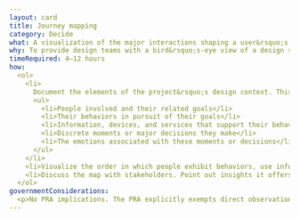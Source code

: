```yaml
---
layout: card
title: Journey mapping
category: Decide
what: A visualization of the major interactions shaping a user&rsquo;s experience of a product or service.
why: To provide design teams with a bird&rsquo;s-eye view of a design system, helping them see the order, complexity, successes, pain points, and interactions that make up a user&rsquo;s experience.
timeRequired: 4–12 hours
how:
  <ol>
    <li>
      Document the elements of the project&rsquo;s design context. This includes&#58;
      <ul>
        <li>People involved and their related goals</li>
        <li>Their behaviors in pursuit of their goals</li>
        <li>Information, devices, and services that support their behaviors</li>
        <li>Discrete moments or major decisions they make</li>
        <li>The emotions associated with these moments or decisions</li>
      </ul>
    </li>
    <li>Visualize the order in which people exhibit behaviors, use information, make decisions, and feel emotions. Group elements into a table of &ldquo;phases&rdquo; related to the personal narrative of each <a href="/personas">persona</a>. Identify where personas share contextual components.</li>
    <li>Discuss the map with stakeholders. Point out insights it offers. Use these insights to establish <a href="/design-principles">design principles</a>. Think about how to collapse or accelerate a customer&rsquo;s journey through the various phases. Incorporate this information into the project&rsquo;s scope.</li>
  </ol>
governmentConsiderations: 
  <p>No PRA implications. The PRA explicitly exempts direct observation and non-standardized conversation, 5 CFR 1320.3(h)3. See the methods for [Recruiting]('/fundamentals/recruiting') and [Privacy]('/fundamentals/privacy') for more tips on taking input from the public.</p>
---
```

